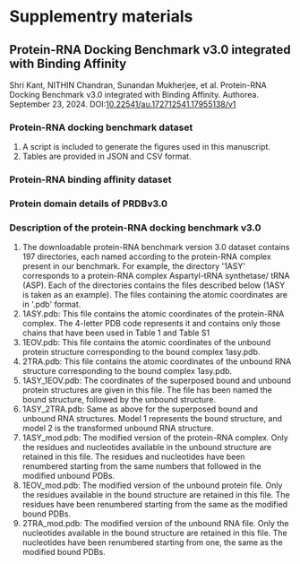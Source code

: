 # Supplementry materials
## Protein-RNA Docking Benchmark v3.0 integrated with Binding Affinity
Shri Kant, NITHIN Chandran, Sunandan Mukherjee, et al. Protein-RNA Docking Benchmark v3.0 integrated with Binding Affinity. Authorea. September 23, 2024.
DOI:[10.22541/au.172712541.17955138/v1](https://doi.org/10.22541/au.172712541.17955138/v1)
### Protein-RNA docking benchmark dataset
1. A script is included to generate the figures used in this manuscript.
2. Tables are provided in JSON and CSV format. 
### Protein-RNA binding affinity dataset
### Protein domain details of PRDBv3.0
### Description of the protein-RNA docking benchmark v3.0
1. The downloadable protein-RNA benchmark version 3.0 dataset contains 197 directories, each named according to the protein-RNA complex present in our benchmark. For example, the directory '1ASY' corresponds to a protein-RNA complex Aspartyl-tRNA synthetase/ tRNA (ASP). Each of the directories contains the files described below (1ASY is taken as an example). The files containing the atomic coordinates are in '.pdb' format.
2. 1ASY.pdb: This file contains the atomic coordinates of the protein-RNA complex. The 4-letter PDB code represents it and contains only those chains that have been used in Table 1 and Table S1
3. 1EOV.pdb: This file contains the atomic coordinates of the unbound protein structure corresponding to the bound complex 1asy.pdb.
4. 2TRA.pdb: This file contains the atomic coordinates of the unbound RNA structure corresponding to the bound complex 1asy.pdb.
5. 1ASY_1EOV.pdb: The coordinates of the superposed bound and unbound protein structures are given in this file. The file has been named the bound structure, followed by the unbound structure.
6. 1ASY_2TRA.pdb: Same as above for the superposed bound and unbound RNA structures. Model 1 represents the bound structure, and model 2 is the transformed unbound RNA structure.
7. 1ASY_mod.pdb: The modified version of the protein-RNA complex. Only the residues and nucleotides available in the unbound structure are retained in this file. The residues and nucleotides have been renumbered starting from the same numbers that followed in the modified unbound PDBs.
8. 1EOV_mod.pdb: The modified version of the unbound protein file. Only the residues available in the bound structure are retained in this file. The residues have been renumbered starting from the same as the modified bound PDBs.
9. 2TRA_mod.pdb: The modified version of the unbound RNA file. Only the nucleotides available in the bound structure are retained in this file. The nucleotides have been renumbered starting from one, the same as the modified bound PDBs.
